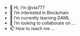 - 👋 Hi, I’m @via777
- 👀 I’m interested in Blockchain
- 🌱 I’m currently learning DAML
- 💞️ I’m looking to collaborate on ...
- 📫 How to reach me ...

<!---
via777/via777 is a ✨ special ✨ repository because its `README.md` (this file) appears on your GitHub profile.
You can click the Preview link to take a look at your changes.
--->
